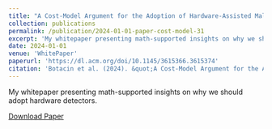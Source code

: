 ```yaml
---
title: "A Cost-Model Argument for the Adoption of Hardware-Assisted Malware Detection"
collection: publications
permalink: /publication/2024-01-01-paper-cost-model-31
excerpt: 'My whitepaper presenting math-supported insights on why we should adopt hardware detectors.'
date: 2024-01-01
venue: 'WhitePaper'
paperurl: 'https://dl.acm.org/doi/10.1145/3615366.3615374'
citation: 'Botacin et al. (2024). &quot;A Cost-Model Argument for the Adoption of Hardware-Assisted Malware Detection&quot; <i>WhitePaper</i>. 1(1).'
---
```

My whitepaper presenting math-supported insights on why we should adopt hardware detectors.

[Download Paper](https://marcusbotacin.github.io/files/cost_model.pdf)
